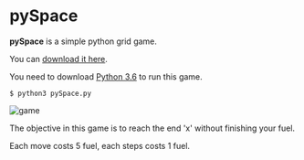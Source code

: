# pySpace
**pySpace** is a simple python grid game.


You can [download it here](https://github.com/weifan23/pySpace/archive/master.zip). 

You need to download [Python 3.6](https://www.python.org/downloads/) to run this game.

	
	$ python3 pySpace.py


![game](https://i.imgur.com/alljbar.png)

The objective in this game is to reach the end 'x' without finishing your fuel.
 
Each move costs 5 fuel, 
each steps costs 1 fuel.
